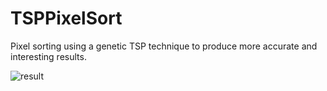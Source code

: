 # TSPPixelSort
Pixel sorting using a genetic TSP technique to produce more accurate and interesting results.


![result](http://i.imgur.com/EbuEG17.jpg)

